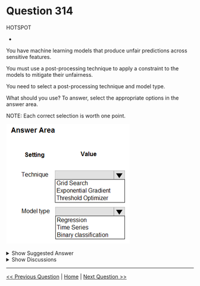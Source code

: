 # Question 314

HOTSPOT

-

You have machine learning models that produce unfair predictions across sensitive features.

You must use a post-processing technique to apply a constraint to the models to mitigate their unfairness.

You need to select a post-processing technique and model type.

What should you use? To answer, select the appropriate options in the answer area.

NOTE: Each correct selection is worth one point.

![Question Image](../images/q314_q_image433.png)

<details>
  <summary>Show Suggested Answer</summary>

<img src="../images/q314_ans_0_image434.png" alt="Answer Image"><br>

</details>

<details>
  <summary>Show Discussions</summary>

<blockquote><p><strong>oakmm</strong> <code>(Fri 22 Sep 2023 21:05)</code> - <em>Upvotes: 5</em></p><p>correct answer
https://learn.microsoft.com/en-us/azure/machine-learning/concept-fairness-ml#mitigation-algorithms</p></blockquote>
<blockquote><p><strong>sl_mslconsulting</strong> <code>(Sun 24 Nov 2024 19:48)</code> - <em>Upvotes: 1</em></p><p>The question is asking for post-processing so you have to choose ThresholdOptimizer.</p></blockquote>
<blockquote><p><strong>snegnik</strong> <code>(Sun 03 Dec 2023 14:55)</code> - <em>Upvotes: 2</em></p><p>GPT-3.5

To mitigate the unfairness in machine learning models that produce unfair predictions across sensitive features, you can use the following post-processing technique and model type:

Post-processing technique: Threshold optimizer technique

Model type: Binary classification model

The Threshold optimizer technique is a post-processing technique that adjusts the decision threshold of a binary classification model to achieve fairness. By selecting an appropriate threshold, you can balance the trade-off between false positives and false negatives, thereby mitigating unfairness in predictions across sensitive features.

In this case, since the question specifically mentions unfair predictions across sensitive features, we can infer that the problem involves binary classification (predicting two classes) rather than regression (predicting continuous values) or time series forecasting (predicting future values over time).</p></blockquote>

</details>

---

[<< Previous Question](question_313.md) | [Home](../index.md) | [Next Question >>](question_315.md)
